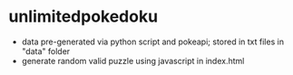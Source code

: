 # unlimitedpokedoku

- data pre-generated via python script and pokeapi; stored in txt files in "data" folder
- generate random valid puzzle using javascript in index.html